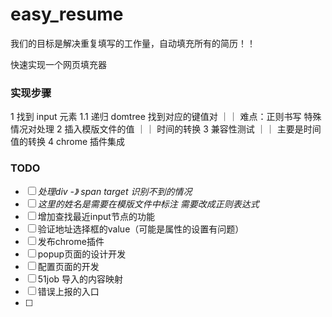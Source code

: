 # easy_resume

我们的目标是解决重复填写的工作量，自动填充所有的简历！！

快速实现一个网页填充器

### 实现步骤

1 找到 input 元素
1.1 递归 domtree 找到对应的键值对 ｜｜ 难点：正则书写 特殊情况对处理
2 插入模版文件的值 ｜｜ 时间的转换
3 兼容性测试 ｜｜ 主要是时间值的转换
4 chrome 插件集成

### TODO

- [ ] *处理div -》 span target 识别不到的情况*
- [ ] *这里的姓名是需要在模版文件中标注 需要改成正则表达式*
- [ ] 增加查找最近input节点的功能
- [ ] 验证地址选择框的value（可能是属性的设置有问题）
- [ ] 发布chrome插件
- [ ] popup页面的设计开发
- [ ] 配置页面的开发
- [ ] 51job 导入的内容映射
- [ ] 错误上报的入口
- [ ] 

